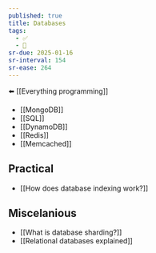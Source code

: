 ```yaml
---
published: true
title: Databases
tags:
  - ✅
  - 🧭
sr-due: 2025-01-16
sr-interval: 154
sr-ease: 264
---
```

⬅️ [[Everything programming]]

- [[MongoDB]]
- [[SQL]]
- [[DynamoDB]]
- [[Redis]]
- [[Memcached]]

## Practical
- [[How does database indexing work?]]

## Miscelanious
- [[What is database sharding?]]
- [[Relational databases explained]]
